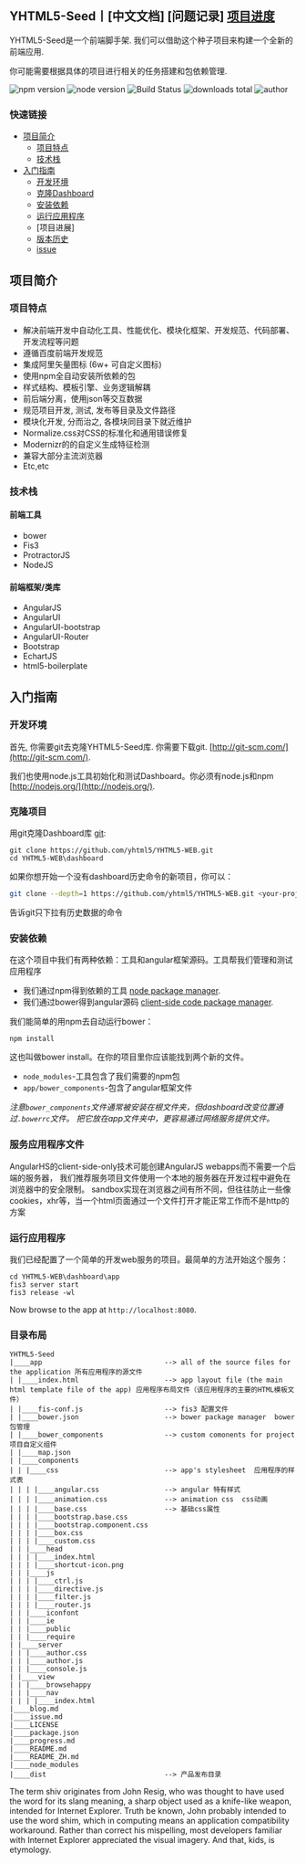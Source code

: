 ## YHTML5-Seed丨[中文文档] [问题记录] [项目进度]


YHTML5-Seed是一个前端脚手架. 我们可以借助这个种子项目来构建一个全新的前端应用.   

你可能需要根据具体的项目进行相关的任务搭建和包依赖管理.
               
![npm version] ![node version] ![Build Status] ![downloads total] ![author]


### 快速链接
- [项目简介](#项目简介)
    - [项目特点](#项目特点)
    - [技术栈](#浏览器兼容)
- [入门指南](#入门指南)
    - [开发环境](#开发环境)
    - [克隆Dashboard](#克隆Dashboard)
    - [安装依赖](#安装依赖)
    - [运行应用程序](#运行应用程序)
    - [项目进展]
    - [版本历史](https://github.com/yhtml5/FW-Dashboard/blob/master/changeLog.md)
    - [issue]
    

## 项目简介

### 项目特点
  * 解决前端开发中自动化工具、性能优化、模块化框架、开发规范、代码部署、开发流程等问题 
  * 遵循百度前端开发规范
  * 集成阿里矢量图标 (6w+ 可自定义图标)
  * 使用npm全自动安装所依赖的包
  * 样式结构、模板引擎、业务逻辑解耦
  * 前后端分离，使用json等交互数据
  * 规范项目开发, 测试, 发布等目录及文件路径
  * 模块化开发, 分而治之, 各模块同目录下就近维护 
  * Normalize.css对CSS的标准化和通用错误修复
  * Modernizr的的自定义生成特征检测
  * 兼容大部分主流浏览器
  * Etc,etc

### 技术栈

#### 前端工具
  * bower
  * Fis3
  * ProtractorJS
  * NodeJS 

#### 前端框架/类库

  * AngularJS
  * AngularUI
  * AngularUI-bootstrap
  * AngularUI-Router
  * Bootstrap
  * EchartJS 
  * html5-boilerplate

## 入门指南

### 开发环境

首先, 你需要git去克隆YHTML5-Seed库. 你需要下载git. [http://git-scm.com/](http://git-scm.com/).

我们也使用node.js工具初始化和测试Dashboard。你必须有node.js和npm
[http://nodejs.org/](http://nodejs.org/).

 
### 克隆项目

用git克隆Dashboard库
[git][git]:
```
git clone https://github.com/yhtml5/YHTML5-WEB.git
cd YHTML5-WEB\dashboard
```

如果你想开始一个没有dashboard历史命令的新项目，你可以：

```bash
git clone --depth=1 https://github.com/yhtml5/YHTML5-WEB.git <your-project-name>
```

告诉git只下拉有历史数据的命令

### 安装依赖

在这个项目中我们有两种依赖：工具和angular框架源码。工具帮我们管理和测试应用程序

* 我们通过npm得到依赖的工具
[node package manager][npm].
* 我们通过bower得到angular源码
[client-side code package manager][bower].

我们能简单的用npm去自动运行bower：
```
npm install
```

这也叫做bower install。在你的项目里你应该能找到两个新的文件。

* `node_modules`-工具包含了我们需要的npm包
* `app/bower_components`-包含了angular框架文件


*注意`bower_components`文件通常被安装在根文件夹，但dashboard改变位置通过`.bowerrc`文件。
把它放在app文件夹中，更容易通过网络服务提供文件。*



### 服务应用程序文件

AngularHS的client-side-only技术可能创建AngularJS webapps而不需要一个后端的服务器，
我们推荐服务项目文件使用一个本地的服务器在开发过程中避免在浏览器中的安全限制。
sandbox实现在浏览器之间有所不同，但往往防止一些像cookies，xhr等，当一个html页面通过一个文件打开才能正常工作而不是http的方案


### 运行应用程序

我们已经配置了一个简单的开发web服务的项目。最简单的方法开始这个服务：

```
cd YHTML5-WEB\dashboard\app 
fis3 server start
fis3 release -wl
```

Now browse to the app at `http://localhost:8080`.

### 目录布局

```
YHTML5-Seed
|____app                              --> all of the source files for the application 所有应用程序的源文件
| |____index.html                     --> app layout file (the main html template file of the app) 应用程序布局文件（该应用程序的主要的HTML模板文件）
| |____fis-conf.js                    --> fis3 配置文件
| |____bower.json                     --> bower package manager  bower包管理
| |____bower_components               --> custom comonents for project 项目自定义组件
| |____map.json
| |____components
| | |____css                          --> app's stylesheet  应用程序的样式表
| | | |____angular.css                --> angular 特有样式
| | | |____animation.css              --> animation css  css动画
| | | |____base.css                   --> 基础css属性
| | | |____bootstrap.base.css
| | | |____bootstrap.component.css
| | | |____box.css
| | | |____custom.css
| | |____head
| | | |____index.html
| | | |____shortcut-icon.png
| | |____js
| | | |____ctrl.js
| | | |____directive.js
| | | |____filter.js
| | | |____router.js
| | |____iconfont
| | |____ie
| | |____public
| | |____require
| |____server
| | |____author.css
| | |____author.js
| | |____console.js
| |____view
| | |____browsehappy
| | |____nav
| | | |____index.html
|____blog.md
|____issue.md
|____LICENSE
|____package.json
|____progress.md
|____README.md             
|____README_ZH.md
|____node_modules    
|____dist                             --> 产品发布目录
```


The term shiv originates from John Resig, who was thought to have used the word for its slang meaning, 
a sharp object used as a knife-like weapon, intended for Internet Explorer. 
Truth be known, John probably intended to use the word shim, which in computing means an application compatibility workaround. 
Rather than correct his mispelling, most developers familiar with Internet Explorer appreciated the visual imagery. 
And that, kids, is etymology.

[author]:https://img.shields.io/badge/author-yhtml5-blue.svg
[Build Status]:https://img.shields.io/travis/twbs/bootstrap/master.svg
[downloads total]:https://img.shields.io/github/downloads/atom/atom/total.svg
[npm version]:https://img.shields.io/npm/v/npm.svg
[node version]:https://img.shields.io/badge/node-v4.3.2-blue.svg

[bower]: http://bower.io
[changeLog]:https://github.com/yhtml5/FW-Dashboard/blob/master/changeLog.md
[git]: http://git-scm.com/
[http-server]: https://github.com/nodeapps/http-server
[issue]:https://github.com/yhtml5/FW-Dashboard/blob/master/changeLog.md
[jasmine]: http://jasmine.github.io
[karma]: http://karma-runner.github.io
[modernizr]:https://modernizr.com
[npm]: https://www.npmjs.org/
[node]: http://nodejs.org
[problem]:https://github.com/yhtml5/FW-Dashboard/blob/master/question.md
[project progress]:https://github.com/yhtml5/FW-Dashboard/issues?q=%E4%BB%BB%E5%8A%A1+is%3Aopen
[protractor]: https://github.com/angular/protractor
[travis]: https://travis-ci.org/

[问题解析]:https://github.com/yhtml5/YHTML-Seed/issue.md
[项目进度]:https://github.com/yhtml5/YHTML-Seed/progress.md
[英文文档]:https://github.com/yhtml5/YHTML5-Seed/README.md


